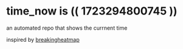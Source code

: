 # time_now is (( 1723294800745 ))

an automated repo that shows the currnent time

inspired by [breakingheatmap](https://github.com/breakingheatmap/breakingheatmap)